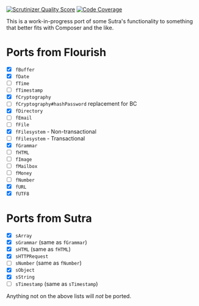 [![Scrutinizer Quality Score](https://scrutinizer-ci.com/g/Tatsh/sutra/badges/quality-score.png?s=13f5f807fc43f9bbbfdb19fe1980a4a0e57ebf1e)](https://scrutinizer-ci.com/g/Tatsh/sutra/)
[![Code Coverage](https://scrutinizer-ci.com/g/Tatsh/sutra/badges/coverage.png?s=39f331a66cef056fd2ace9b713dfbcfb4cfb45fa)](https://scrutinizer-ci.com/g/Tatsh/sutra/)

This is a work-in-progress port of some Sutra's functionality to something that better fits with Composer and the like.

# Ports from Flourish

- [X] `fBuffer`
- [X] `fDate`
- [ ] `fTime`
- [ ] `fTimestamp`
- [X] `fCryptography`
- [ ] `fCryptography#hashPassword` replacement for BC
- [X] `fDirectory`
- [ ] `fEmail`
- [ ] `fFile`
- [X] `fFilesystem` - Non-transactional
- [ ] `fFilesystem` - Transactional
- [X] `fGrammar`
- [ ] `fHTML`
- [ ] `fImage`
- [ ] `fMailbox`
- [ ] `fMoney`
- [ ] `fNumber`
- [X] `fURL`
- [X] `fUTF8`

# Ports from Sutra

- [X] `sArray`
- [X] `sGrammar` (same as `fGrammar`)
- [X] `sHTML` (same as `fHTML`)
- [X] `sHTTPRequest`
- [ ] `sNumber` (same as `fNumber`)
- [X] `sObject`
- [X] `sString`
- [ ] `sTimestamp` (same as `sTimestamp`)

Anything not on the above lists will *not* be ported.
